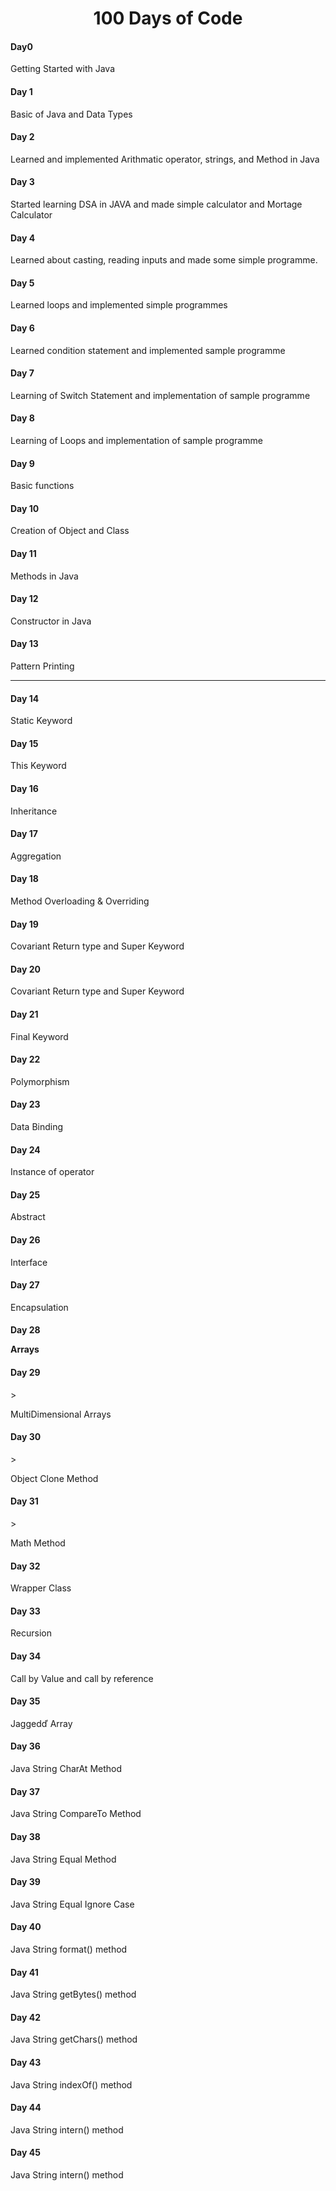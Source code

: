 <h1 align="center">100 Days of Code</h1>

<h4>Day0</h4>
<p>Getting Started with Java</p>



<h4>Day 1</h4>
<p>Basic of Java and Data Types</p>

<h4>Day 2</h4>
<p>Learned and implemented Arithmatic operator, strings, and Method in Java</p>

<h4>Day 3</h4>
<p>Started learning DSA in JAVA and made simple calculator and Mortage Calculator</p>

<h4>Day 4</h4>
<p>Learned about casting, reading inputs and made some simple programme.</p>


<h4>Day 5</h4>
<p>Learned loops and implemented simple programmes</p>

<h4>Day 6</h4>
<p>Learned condition statement and implemented sample programme</p>


<h4>Day 7</h4>
<p>Learning of Switch Statement and implementation of sample programme</p>

<h4>Day 8</h4>
<p>Learning of Loops and implementation of sample programme</p>

<h4>Day 9</h4>
<p>Basic functions</p>


<h4>Day 10</h4>
<p>Creation of Object and Class</p>

<h4>Day 11</h4>
<p>Methods in Java</p>

<h4>Day 12</h4>
<p>Constructor in Java</p>

<h4>Day 13</h4>
<p>Pattern Printing </p>
<hr>
<h4>Day 14</h4>
<p> Static Keyword</p>

<h4>Day 15</h4>
<p> This Keyword</p>

<h4>Day 16</h4>
<p>Inheritance</p>

<h4>Day 17</h4>
<p>Aggregation</p>

<h4>Day 18</h4>
<p>Method Overloading & Overriding</p>

<h4>Day 19</h4>
<p>Covariant Return type and Super Keyword</p>

<h4>Day 20</h4>
<p>Covariant Return type and Super Keyword</p>

<h4>Day 21</h4>
<p>Final Keyword</p>

<h4>Day 22</h4>
<p>Polymorphism</p>

<h4>Day 23</h4>
<p>Data Binding</p>

<h4>Day 24</h4>
<p>Instance of operator</p>

<h4>Day 25</h4>
<p>Abstract</p>

<h4>Day 26</h4>
<p>Interface</p>

<h4>Day 27</h4>
<p>Encapsulation</p>

<h4>Day 28</h>
<p>Arrays</p>

<h4>Day 29</h4>>
<p>MultiDimensional Arrays</p>

<h4>Day 30</h4>>
<p>Object Clone Method</p>

<h4>Day 31</h4>>
<p>Math Method</p>

<h4>Day 32</h4>
<p>Wrapper Class</p>

<h4>Day 33</h4>
<p>Recursion</p>

<h4>Day 34</h4>
<p>Call by Value and call by reference</p>

<h4>Day 35</h4>
<p>Jaggedď Array</p>

<h4>Day 36</h4>
<p>Java String CharAt Method</p>


<h4>Day 37</h4>
<p>Java String CompareTo Method</p>

<h4>Day 38</h4>
<p>Java String Equal Method</p>

<h4>Day 39</h4>
<p>Java String Equal Ignore Case</p>

<h4>Day 40</h4>
<p>Java String format() method</p>

<h4>Day 41</h4>
<p>Java String getBytes() method</p>

<h4>Day 42</h4>
<p>Java String getChars() method</p>

<h4>Day 43</h4>
<p>Java String indexOf() method</p>


<h4>Day 44</h4>
<p>Java String intern() method</p>

<h4>Day 45</h4>
<p>Java String intern() method</p>

